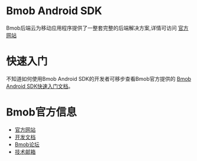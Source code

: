 Bmob Android SDK
==========

Bmob后端云为移动应用程序提供了一整套完整的后端解决方案,详情可访问 [官方网站](http://www.bmob.cn)


# 快速入门

不知道如何使用Bmob Android SDK的开发者可移步查看Bmob官方提供的 [Bmob Android SDK快速入门文档](http://docs.bmob.cn/android/faststart/index.html?menukey=fast_start&key=start_android)。

# Bmob官方信息

- [官方网站](http://www.bmob.cn)
- [开发文档](http://docs.bmob.cn/android/developdoc/index.html?menukey=develop_doc&key=develop_android)
- [Bmob论坛](http://community.bmob.cn/forum.php)
- [技术邮箱](support@bmob.cn)